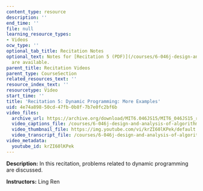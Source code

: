 ```yaml
---
content_type: resource
description: ''
end_time: ''
file: null
learning_resource_types:
- Videos
ocw_type: ''
optional_tab_title: Recitation Notes
optional_text: Notes for [Recitation 5 (PDF)](/courses/6-046j-design-and-analysis-of-algorithms-spring-2015/resources/mit6_046js15_recitation5)
  are available.
parent_title: Recitation Videos
parent_type: CourseSection
related_resources_text: ''
resource_index_text: ''
resourcetype: Video
start_time: ''
title: 'Recitation 5: Dynamic Programming: More Examples'
uid: 4e74a898-50cd-47fb-0b8f-7b7e0fc2bf6b
video_files:
  archive_url: https://archive.org/download/MIT6.046JS15/MIT6_046JS15_rec05_300k.mp4
  video_captions_file: /courses/6-046j-design-and-analysis-of-algorithms-spring-2015/906eaeb94f0d53039ca8f620430972da_krZI60lKPek.vtt
  video_thumbnail_file: https://img.youtube.com/vi/krZI60lKPek/default.jpg
  video_transcript_file: /courses/6-046j-design-and-analysis-of-algorithms-spring-2015/25a49f173dc534bf565b38506f6a479d_krZI60lKPek.pdf
video_metadata:
  youtube_id: krZI60lKPek
---
```


**Description:** In this recitation, problems related to dynamic programming are discussed.

**Instructors:** Ling Ren



